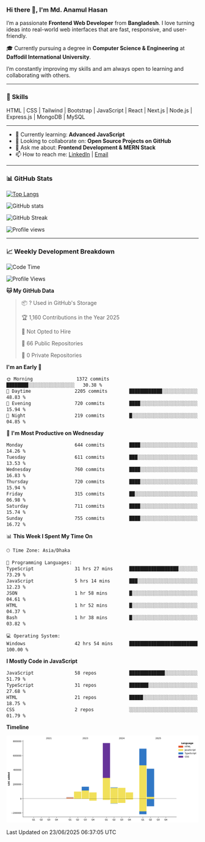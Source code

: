 ### Hi there 👋, I'm Md. Anamul Hasan

I’m a passionate **Frontend Web Developer** from **Bangladesh**. I love turning ideas into real-world web interfaces that are fast, responsive, and user-friendly.

🎓 Currently pursuing a degree in **Computer Science & Engineering** at **Daffodil International University**.

I’m constantly improving my skills and am always open to learning and collaborating with others.

---

### 🚀 Skills
HTML | CSS | Tailwind | Bootstrap | JavaScript | React | Next.js | Node.js | Express.js | MongoDB | MySQL 

---

- 🌱 Currently learning: **Advanced JavaScript**
- 👯 Looking to collaborate on: **Open Source Projects on GitHub**
- 💬 Ask me about: **Frontend Development & MERN Stack**
- 📫 How to reach me: [LinkedIn](https://www.linkedin.com/in/mdanamulhasan201) | [Email](mailto:anamulhasan3625@gmail.com)

---

### 📊 GitHub Stats

[![Top Langs](https://github-readme-stats.vercel.app/api/top-langs/?username=mdanamulhasan201&layout=compact)](https://github.com/anuraghazra/github-readme-stats)

![GitHub stats](https://github-readme-stats.vercel.app/api?username=mdanamulhasan201&show_icons=true&count_private=true&theme=tokyonight)

![GitHub Streak](https://streak-stats.demolab.com?user=mdanamulhasan201&theme=tokyonight)

![Profile views](https://gpvc.arturio.dev/mdanamulhasan201)

---

### 📈 Weekly Development Breakdown

<!--START_SECTION:waka-->
![Code Time](http://img.shields.io/badge/Code%20Time-322%20hrs%2042%20mins-blue)

![Profile Views](http://img.shields.io/badge/Profile%20Views-1-blue)

**🐱 My GitHub Data** 

> 📦 ? Used in GitHub's Storage 
 > 
> 🏆 1,160 Contributions in the Year 2025
 > 
> 🚫 Not Opted to Hire
 > 
> 📜 66 Public Repositories 
 > 
> 🔑 0 Private Repositories 
 > 
**I'm an Early 🐤** 

```text
🌞 Morning                1372 commits        ████████░░░░░░░░░░░░░░░░░   30.38 % 
🌆 Daytime                2205 commits        ████████████░░░░░░░░░░░░░   48.83 % 
🌃 Evening                720 commits         ████░░░░░░░░░░░░░░░░░░░░░   15.94 % 
🌙 Night                  219 commits         █░░░░░░░░░░░░░░░░░░░░░░░░   04.85 % 
```
📅 **I'm Most Productive on Wednesday** 

```text
Monday                   644 commits         ████░░░░░░░░░░░░░░░░░░░░░   14.26 % 
Tuesday                  611 commits         ███░░░░░░░░░░░░░░░░░░░░░░   13.53 % 
Wednesday                760 commits         ████░░░░░░░░░░░░░░░░░░░░░   16.83 % 
Thursday                 720 commits         ████░░░░░░░░░░░░░░░░░░░░░   15.94 % 
Friday                   315 commits         ██░░░░░░░░░░░░░░░░░░░░░░░   06.98 % 
Saturday                 711 commits         ████░░░░░░░░░░░░░░░░░░░░░   15.74 % 
Sunday                   755 commits         ████░░░░░░░░░░░░░░░░░░░░░   16.72 % 
```


📊 **This Week I Spent My Time On** 

```text
🕑︎ Time Zone: Asia/Dhaka

💬 Programming Languages: 
TypeScript               31 hrs 27 mins      ██████████████████░░░░░░░   73.29 % 
JavaScript               5 hrs 14 mins       ███░░░░░░░░░░░░░░░░░░░░░░   12.23 % 
JSON                     1 hr 58 mins        █░░░░░░░░░░░░░░░░░░░░░░░░   04.61 % 
HTML                     1 hr 52 mins        █░░░░░░░░░░░░░░░░░░░░░░░░   04.37 % 
Bash                     1 hr 38 mins        █░░░░░░░░░░░░░░░░░░░░░░░░   03.82 % 

💻 Operating System: 
Windows                  42 hrs 54 mins      █████████████████████████   100.00 % 
```

**I Mostly Code in JavaScript** 

```text
JavaScript               58 repos            █████████████░░░░░░░░░░░░   51.79 % 
TypeScript               31 repos            ███████░░░░░░░░░░░░░░░░░░   27.68 % 
HTML                     21 repos            █████░░░░░░░░░░░░░░░░░░░░   18.75 % 
CSS                      2 repos             ░░░░░░░░░░░░░░░░░░░░░░░░░   01.79 % 
```



**Timeline**

![Lines of Code chart](https://raw.githubusercontent.com/mdanamulhasan201/mdanamulhasan201/main/assets/bar_graph.png)


 Last Updated on 23/06/2025 06:37:05 UTC
<!--END_SECTION:waka-->
